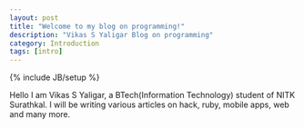 ```yaml
---
layout: post
title: "Welcome to my blog on programming!"
description: "Vikas S Yaligar Blog on programming"
category: Introduction
tags: [intro]
---
```

{% include JB/setup %}
<p>
Hello I am Vikas S Yaligar, a BTech(Information Technology) student of NITK Surathkal. I will be writing various articles on hack, ruby, mobile apps, web and many more.
</p>
<!--break-->

